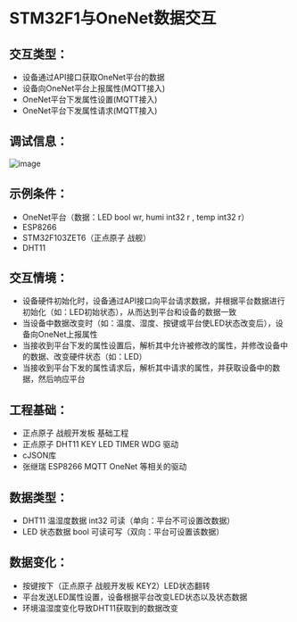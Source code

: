 # STM32F1与OneNet数据交互
## 交互类型：
   * 设备通过API接口获取OneNet平台的数据
   * 设备向OneNet平台上报属性(MQTT接入)
   * OneNet平台下发属性设置(MQTT接入)
   * OneNet平台下发属性请求(MQTT接入)
## 调试信息：
![image](public/image/sampling.png)
## 示例条件：
   * OneNet平台（数据：LED bool wr, humi int32 r , temp int32 r）
   * ESP8266
   * STM32F103ZET6（正点原子 战舰）
   * DHT11
## 交互情境：
   * 设备硬件初始化时，设备通过API接口向平台请求数据，并根据平台数据进行初始化（如：LED初始状态），从而达到平台和设备的数据一致
   * 当设备中数据改变时（如：温度、湿度、按键或平台使LED状态改变后），设备向OneNet上报属性
   * 当接收到平台下发的属性设置后，解析其中允许被修改的属性，并修改设备中的数据、改变硬件状态（如：LED）
   * 当接收到平台下发的属性请求后，解析其中请求的属性，并获取设备中的数据，然后响应平台
## 工程基础：
   * 正点原子 战舰开发板 基础工程
   * 正点原子 DHT11 KEY LED TIMER WDG 驱动
   * cJSON库
   * 张继瑞 ESP8266 MQTT OneNet 等相关的驱动
## 数据类型：
   * DHT11 温湿度数据 int32 可读（单向：平台不可设置改数据）
   * LED 状态数据 bool 可读可写（双向：平台可设置该数据）
## 数据变化：
   * 按键按下（正点原子 战舰开发板 KEY2）LED状态翻转
   * 平台发送LED属性设置，设备根据平台改变LED状态以及状态数据
   * 环境温湿度变化导致DHT11获取到的数据改变
